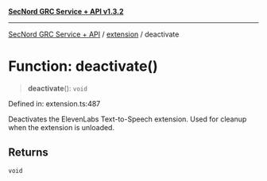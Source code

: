 [**SecNord GRC Service + API v1.3.2**](../../README.md)

***

[SecNord GRC Service + API](../../README.md) / [extension](../README.md) / deactivate

# Function: deactivate()

> **deactivate**(): `void`

Defined in: extension.ts:487

Deactivates the ElevenLabs Text-to-Speech extension.
Used for cleanup when the extension is unloaded.

## Returns

`void`
